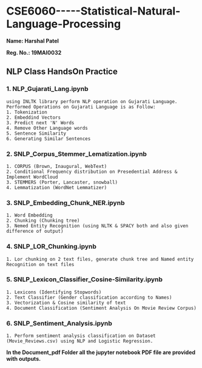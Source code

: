 # CSE6060-----Statistical-Natural-Language-Processing

**Name: Harshal Patel**

**Reg. No.: 19MAI0032**

## NLP Class HandsOn Practice

### 1. NLP_Gujarati_Lang.ipynb
    using INLTK library perform NLP operation on Gujarati Language.
    Performed Operations on Gujarati Language is as Follow:
    1. Tokenization
    2. Embeddind Vectors
    3. Predict next 'N' Words
    4. Remove Other Language words
    5. Sentence Similarity
    6. Generating Similar Sentences


### 2. SNLP_Corpus_Stemmer_Lematization.ipynb
    1. CORPUS (Brown, Inaugural, WebText)
    2. Conditional Frequency distribution on Presedential Address & Implement WordCloud
    3. STEMMERS (Porter, Lancaster, snowball)
    4. Lemmatization (WordNet Lemmatizer)

   
### 3. SNLP_Embedding_Chunk_NER.ipynb
    1. Word Embedding
    2. Chunking (Chunking tree)
    3. Nemed Entity Recognition (using NLTK & SPACY both and also given difference of output)

### 4. SNLP_LOR_Chunking.ipynb
    1. Lor chunking on 2 text files, generate chunk tree and Named entity Recognition on text files 


### 5. SNLP_Lexicon_Classifier_Cosine-Similarity.ipynb
    1. Lexicons (Identifying Stopwords)
    2. Text Classifier (Gender classification according to Names)
    3. Vectorization & Cosine similarity of text
    4. Document Classification (Sentiment Analysis On Movie Review Corpus)


### 6. SNLP_Sentiment_Analysis.ipynb
    1. Perform sentiment analysis classification on Dataset (Movie_Reviews.csv) using NLP and Logistic Regression.


**In the Document_pdf Folder all the jupyter notebook PDF file are provided with outputs.**
